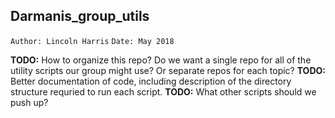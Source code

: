 
## Darmanis_group_utils

`Author: Lincoln Harris`
`Date: May 2018`

**TODO:** How to organize this repo? Do we want a single repo for all of 
	  the utility scripts our group might use? Or separate repos for 
	  each topic? 
**TODO:** Better documentation of code, including description of the 
	  directory structure requried to run each script. 
**TODO:** What other scripts should we push up? 